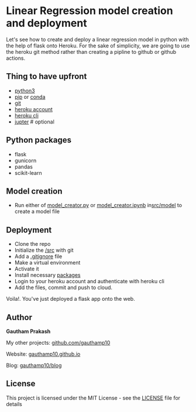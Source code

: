 # Linear Regression model creation and deployment

Let's see how to create and deploy a linear regression model in python with the help of flask onto Heroku. For the sake of simplicity, we are going to use the heroku git method rather than creating a pipline to github or github actions.

## Thing to have upfront
- [python3](https://www.python.org/downloads/)
- [pip](https://pip.pypa.io/en/stable/installing/)  or [conda](https://docs.conda.io/projects/conda/en/latest/user-guide/install/)
- [git](https://git-scm.com/downloads)
- [heroku account](https://signup.heroku.com/)
- [heroku cli](https://devcenter.heroku.com/articles/heroku-cli)
- [jupter](https://jupyter.readthedocs.io/en/latest/install/notebook-classic.html) # optional

## Python packages
- flask
- gunicorn
- pandas
- scikit-learn

## Model creation
- Run either of [model_creator.py](https://github.com/gauthamp10/mldeploy/blob/master/src/model/model_creator.py) or [model_creator.ipynb](https://github.com/gauthamp10/mldeploy/blob/master/src/model/model_creator.ipynb) in[src/model](https://github.com/gauthamp10/mldeploy/tree/master/src/model) to create a model file

## Deployment
- Clone the repo
- Initialize the [/src](https://github.com/gauthamp10/mldeploy/blob/master/src) with git
- Add a [.gitignore](https://github.com/gauthamp10/mldeploy/edit/master/.gitignore) file
- Make a virtual environment
- Activate it
- Install necessary [packages](https://github.com/gauthamp10/mldeploy/blob/master/src/requirements.txt) 
- Login to your heroku account and authenticate with heroku cli
- Add the files, commit and push to cloud.

Voila!. You've just deployed a flask app onto the web.

## __Author__

 **Gautham Prakash**
 
  My other projects: [github.com/gauthamp10](https://github.com/gauthamp10)

  Website: [gauthamp10.github.io](https://gauthamp10.github.io)

  Blog: [gauthamp10/blog](https://gauthamp10.github.io/blog)

## __License__  

This project is licensed under the MIT License - see the [LICENSE](LICENSE) file for details
